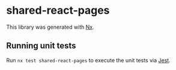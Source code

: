 # shared-react-pages

This library was generated with [Nx](https://nx.dev).

## Running unit tests

Run `nx test shared-react-pages` to execute the unit tests via [Jest](https://jestjs.io).
